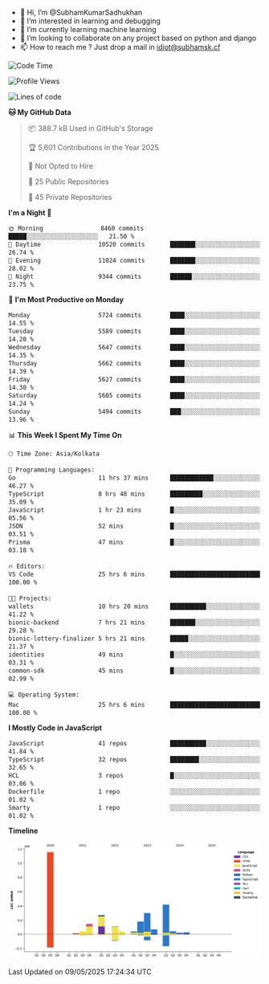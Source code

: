 - 👋 Hi, I’m @SubhamKumarSadhukhan
- 👀 I’m interested in learning and debugging
- 🌱 I’m currently learning machine learning
- 💞️ I’m looking to collaborate on any project based on python and django
- 📫 How to reach me ?
      Just drop a mail in idiot@subhamsk.cf

<!---
SubhamKumarSadhukhan/SubhamKumarSadhukhan is a ✨ special ✨ repository because its `README.md` (this file) appears on your GitHub profile.
You can click the Preview link to take a look at your changes.
--->


<!--START_SECTION:waka-->
![Code Time](http://img.shields.io/badge/Code%20Time-2%2C889%20hrs%2025%20mins-blue)

![Profile Views](http://img.shields.io/badge/Profile%20Views-0-blue)

![Lines of code](https://img.shields.io/badge/From%20Hello%20World%20I%27ve%20Written-2.9%20million%20lines%20of%20code-blue)

**🐱 My GitHub Data** 

> 📦 388.7 kB Used in GitHub's Storage 
 > 
> 🏆 5,601 Contributions in the Year 2025
 > 
> 🚫 Not Opted to Hire
 > 
> 📜 25 Public Repositories 
 > 
> 🔑 45 Private Repositories 
 > 
**I'm a Night 🦉** 

```text
🌞 Morning                8460 commits        █████░░░░░░░░░░░░░░░░░░░░   21.50 % 
🌆 Daytime                10520 commits       ███████░░░░░░░░░░░░░░░░░░   26.74 % 
🌃 Evening                11024 commits       ███████░░░░░░░░░░░░░░░░░░   28.02 % 
🌙 Night                  9344 commits        ██████░░░░░░░░░░░░░░░░░░░   23.75 % 
```
📅 **I'm Most Productive on Monday** 

```text
Monday                   5724 commits        ████░░░░░░░░░░░░░░░░░░░░░   14.55 % 
Tuesday                  5589 commits        ████░░░░░░░░░░░░░░░░░░░░░   14.20 % 
Wednesday                5647 commits        ████░░░░░░░░░░░░░░░░░░░░░   14.35 % 
Thursday                 5662 commits        ████░░░░░░░░░░░░░░░░░░░░░   14.39 % 
Friday                   5627 commits        ████░░░░░░░░░░░░░░░░░░░░░   14.30 % 
Saturday                 5605 commits        ████░░░░░░░░░░░░░░░░░░░░░   14.24 % 
Sunday                   5494 commits        ███░░░░░░░░░░░░░░░░░░░░░░   13.96 % 
```


📊 **This Week I Spent My Time On** 

```text
🕑︎ Time Zone: Asia/Kolkata

💬 Programming Languages: 
Go                       11 hrs 37 mins      ████████████░░░░░░░░░░░░░   46.27 % 
TypeScript               8 hrs 48 mins       █████████░░░░░░░░░░░░░░░░   35.09 % 
JavaScript               1 hr 23 mins        █░░░░░░░░░░░░░░░░░░░░░░░░   05.56 % 
JSON                     52 mins             █░░░░░░░░░░░░░░░░░░░░░░░░   03.51 % 
Prisma                   47 mins             █░░░░░░░░░░░░░░░░░░░░░░░░   03.18 % 

🔥 Editors: 
VS Code                  25 hrs 6 mins       █████████████████████████   100.00 % 

🐱‍💻 Projects: 
wallets                  10 hrs 20 mins      ██████████░░░░░░░░░░░░░░░   41.22 % 
bionic-backend           7 hrs 21 mins       ███████░░░░░░░░░░░░░░░░░░   29.28 % 
bionic-lottery-finalizer 5 hrs 21 mins       █████░░░░░░░░░░░░░░░░░░░░   21.37 % 
identities               49 mins             █░░░░░░░░░░░░░░░░░░░░░░░░   03.31 % 
common-sdk               45 mins             █░░░░░░░░░░░░░░░░░░░░░░░░   02.99 % 

💻 Operating System: 
Mac                      25 hrs 6 mins       █████████████████████████   100.00 % 
```

**I Mostly Code in JavaScript** 

```text
JavaScript               41 repos            ██████████░░░░░░░░░░░░░░░   41.84 % 
TypeScript               32 repos            ████████░░░░░░░░░░░░░░░░░   32.65 % 
HCL                      3 repos             █░░░░░░░░░░░░░░░░░░░░░░░░   03.06 % 
Dockerfile               1 repo              ░░░░░░░░░░░░░░░░░░░░░░░░░   01.02 % 
Smarty                   1 repo              ░░░░░░░░░░░░░░░░░░░░░░░░░   01.02 % 
```



**Timeline**

![Lines of Code chart](https://raw.githubusercontent.com/SubhamKumarSadhukhan/SubhamKumarSadhukhan/main/assets/bar_graph.png)


 Last Updated on 09/05/2025 17:24:34 UTC
<!--END_SECTION:waka-->
